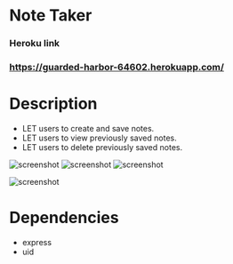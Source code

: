 # Note Taker
### Heroku link
### https://guarded-harbor-64602.herokuapp.com/

# Description
* LET users to create and save notes.
* LET users to view previously saved notes.
* LET users to delete previously saved notes.

![screenshot](https://user-images.githubusercontent.com/58144039/82106893-bad75d00-96d8-11ea-9d79-dcd8c48a4be0.PNG)
![screenshot](https://user-images.githubusercontent.com/58144039/82106921-e35f5700-96d8-11ea-906f-07785879ce42.PNG)
![screenshot](https://user-images.githubusercontent.com/58144039/82106981-2c171000-96d9-11ea-82b0-849a16e3c591.PNG)

![screenshot](https://user-images.githubusercontent.com/58144039/82133509-e114ff80-97a1-11ea-935a-e6572fad2ceb.PNG)

# Dependencies
* express
* uid

